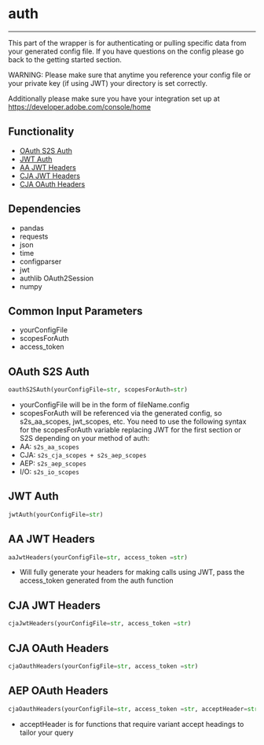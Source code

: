 # auth
-----------------------
This part of the wrapper is for authenticating or pulling specific data from your generated config file. If you have questions on the config please go back to the getting started section. 

WARNING: Please make sure that anytime you reference your config file or your private key (if using JWT) your directory is set correctly.

Additionally please make sure you have your integration set up at https://developer.adobe.com/console/home

## Functionality
* [OAuth S2S Auth](https://github.com/jaytmii/py2AdobeDocs/blob/main/docs/auth.md#oauth-s2s-auth)
* [JWT Auth](https://github.com/jaytmii/py2AdobeDocs/blob/main/docs/auth.md#jwt-auth)
* [AA JWT Headers](https://github.com/jaytmii/py2AdobeDocs/blob/main/docs/auth.md#aa-jwt-headers)
* [CJA JWT Headers](https://github.com/jaytmii/py2AdobeDocs/blob/main/docs/auth.md#cja-jwt-headers)
* [CJA OAuth Headers](https://github.com/jaytmii/py2AdobeDocs/blob/main/docs/auth.md#cja-oauth-headers)


## Dependencies
* pandas
* requests
* json
* time
* configparser
* jwt
* authlib OAuth2Session
* numpy

## Common Input Parameters
* yourConfigFile
* scopesForAuth
* access_token

## OAuth S2S Auth
```python
oauthS2SAuth(yourConfigFile=str, scopesForAuth=str)
```
* yourConfigFile will be in the form of fileName.config
* scopesForAuth will be referenced via the generated config, so s2s_aa_scopes, jwt_scopes, etc. You need to use the following syntax for the scopesForAuth variable replacing JWT for the first section or S2S depending on your method of auth:
* AA: `s2s_aa_scopes`
* CJA: `s2s_cja_scopes + s2s_aep_scopes`
* AEP: `s2s_aep_scopes`
* I/O: `s2s_io_scopes`

## JWT Auth
```python
jwtAuth(yourConfigFile=str)
```

## AA JWT Headers
```python
aaJwtHeaders(yourConfigFile=str, access_token =str)
```
* Will fully generate your headers for making calls using JWT, pass the access_token generated from the auth function


## CJA JWT Headers
```python
cjaJwtHeaders(yourConfigFile=str, access_token =str)
```

## CJA OAuth Headers
```python
cjaOauthHeaders(yourConfigFile=str, access_token =str)
```

## AEP OAuth Headers
```python
cjaOauthHeaders(yourConfigFile=str, access_token =str, acceptHeader=str)
```
* acceptHeader is for functions that require variant accept headings to tailor your query